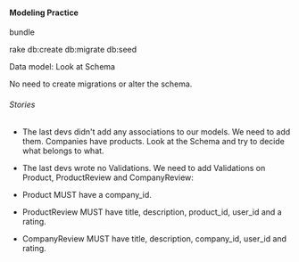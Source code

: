 #### Modeling Practice

bundle

rake db:create db:migrate db:seed

Data model: Look at Schema

No need to create migrations or alter the schema.

###### Stories

<!-- - The last dev team left this app mid build. It is a review website for products and companies.

- Don't worry about Edit pages. -->
<!--
- The Authentication/Session controller is very basic with no password for authentication. Don't worry about this. It is there to add the current_user's ID to the review they are writing. -->

<!-- - We are missing some stuff for Companies and Products. There are Index pages but that is it. Add Show Pages for Companies and Products that link from their name in the index page in their respective table. Add the ability to create Companies and Products. -->

<!-- - A Product belongs to a Company but the resources are not nested. On the new product page the client wants a collection select of all of the companies in our database. There is a link to a new product page but it is missing the collection select and the 'products#create' action is empty. -->

<!-- - A CompanyReview is a join between a user and a company. Also has a title, a rating and a description. This is finished . -->

<!-- - A ProductReview is a join between a user and a product. Also has a title, a rating and a description. This is incomplete, it is missing routes, a controller, a view folder and views. -->

<!-- - There is a Reviews Index page that has tables of all of the ProductReviews and CompanyReviews. We need to add the User who wrote the review to the table. -->

- The last devs didn't add any associations to our models. We need to add them. Companies have products. Look at the Schema and try to decide what belongs to what.

- The last devs wrote no Validations. We need to add Validations on Product, ProductReview and CompanyReview:

-  Product MUST have a company_id.

-  ProductReview MUST have  title, description, product_id, user_id and a rating.

-  CompanyReview MUST have title, description, company_id,  user_id and   rating.
